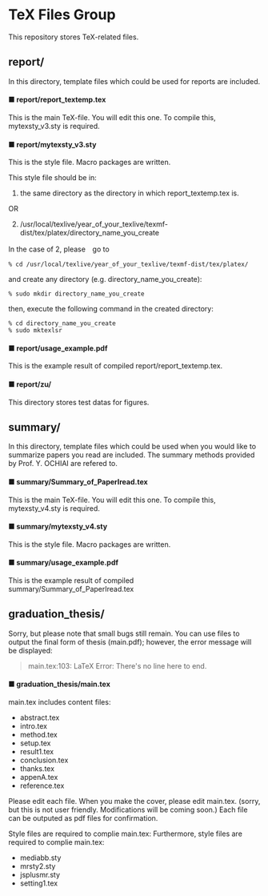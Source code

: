 # TeX Files Group
This repository stores TeX-related files.

## report/
In this directory, 
template files which could be used for reports are included.

#### ■ report/report_textemp.tex
This is the main TeX-file. 
You will edit this one. 
To compile this, mytexsty_v3.sty is required.

#### ■ report/mytexsty_v3.sty
This is the style file. 
Macro packages are written. 

This style file should be in:

1. the same directory as the directory in which report_textemp.tex is.

OR

2. /usr/local/texlive/year_of_your_texlive/texmf-dist/tex/platex/directory_name_you_create

In the case of 2, please　go to

    % cd /usr/local/texlive/year_of_your_texlive/texmf-dist/tex/platex/

and create any directory (e.g. directory_name_you_create):

    % sudo mkdir directory_name_you_create

then, execute the following command in the created directory:

    % cd directory_name_you_create
    % sudo mktexlsr

#### ■ report/usage_example.pdf
This is the example result of compiled report/report_textemp.tex.

#### ■ report/zu/
This directory stores test datas for figures.

## summary/
In this directory, 
template files which could be used when you would like to summarize papers you read are included. 
The summary methods provided by Prof. Y. OCHIAI are refered to.

#### ■ summary/Summary_of_PaperIread.tex
This is the main TeX-file. 
You will edit this one. 
To compile this, mytexsty_v4.sty is required.

#### ■ summary/mytexsty_v4.sty
This is the style file. 
Macro packages are written. 

#### ■ summary/usage_example.pdf
This is the example result of compiled summary/Summary_of_PaperIread.tex

## graduation_thesis/
Sorry, but please note that small bugs still remain. 
You can use files to output the final form of thesis (main.pdf); 
however, the error message will be displayed: 
> main.tex:103: LaTeX Error: There's no line here to end.

#### ■ graduation_thesis/main.tex
main.tex includes content files: 

- abstract.tex
- intro.tex
- method.tex
- setup.tex
- result1.tex
- conclusion.tex
- thanks.tex
- appenA.tex
- reference.tex

Please edit each file. 
When you make the cover, 
please edit main.tex. 
(sorry, but this is not user friendly. Modifications will be coming soon.) 
Each file can be outputed as pdf files for confirmation.

Style files are required to complie main.tex: 
Furthermore, style files are required to complie main.tex: 

- mediabb.sty
- mrsty2.sty
- jsplusmr.sty
- setting1.tex
